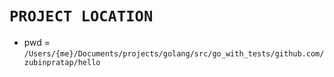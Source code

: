# `PROJECT LOCATION`

-   pwd = `/Users/{me}/Documents/projects/golang/src/go_with_tests/github.com/zubinpratap/hello`
